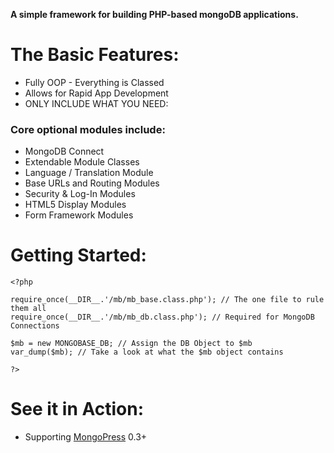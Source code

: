 **A simple framework for building PHP-based mongoDB applications.**

# The Basic Features:
* Fully OOP - Everything is Classed
* Allows for Rapid App Development
* ONLY INCLUDE WHAT YOU NEED:

### Core optional modules include:
* MongoDB Connect
* Extendable Module Classes
* Language / Translation Module
* Base URLs and Routing Modules
* Security & Log-In Modules
* HTML5 Display Modules
* Form Framework Modules

# Getting Started:
	<?php

	require_once(__DIR__.'/mb/mb_base.class.php'); // The one file to rule them all
	require_once(__DIR__.'/mb/mb_db.class.php'); // Required for MongoDB Connections

	$mb = new MONGOBASE_DB; // Assign the DB Object to $mb
	var_dump($mb); // Take a look at what the $mb object contains

	?>

# See it in Action:
* Supporting [MongoPress](http://mongopress.org) 0.3+